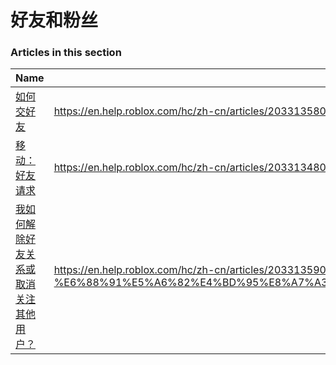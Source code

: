 # 好友和粉丝  
### Articles in this section
Name|URL
-|-
[如何交好友](./如何交好友.html) |https://en.help.roblox.com/hc/zh-cn/articles/203313580-%E5%A6%82%E4%BD%95%E4%BA%A4%E5%A5%BD%E5%8F%8B
[移动：好友请求](./移动：好友请求.html) |https://en.help.roblox.com/hc/zh-cn/articles/203313480-%E7%A7%BB%E5%8A%A8-%E5%A5%BD%E5%8F%8B%E8%AF%B7%E6%B1%82
[我如何解除好友关系或取消关注其他用户？](./我如何解除好友关系或取消关注其他用户？.html) |https://en.help.roblox.com/hc/zh-cn/articles/203313590-%E6%88%91%E5%A6%82%E4%BD%95%E8%A7%A3%E9%99%A4%E5%A5%BD%E5%8F%8B%E5%85%B3%E7%B3%BB%E6%88%96%E5%8F%96%E6%B6%88%E5%85%B3%E6%B3%A8%E5%85%B6%E4%BB%96%E7%94%A8%E6%88%B7